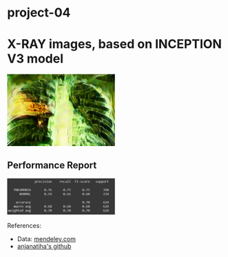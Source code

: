# project-04
<h1> X-RAY images, based on INCEPTION V3 model </h1>
<img src="https://github.com/adagora/images/blob/master/Pneumonia-mixed.jpg" width ="250">
<h2> Performance Report </h2>
<img src="https://github.com/adagora/images/blob/master/pneumonia_precision.PNG" width ="250">


References:
* Data: [mendeley.com](https://data.mendeley.com/datasets/rscbjbr9sj/2/files/41d542e7-7f91-47f6-9ff2-dd8e5a5a7861/ChestXRay2017.zip)
* [anjanatiha's github](https://github.com/anjanatiha/Pneumonia-Detection-from-Chest-X-Ray-Images-with-Deep-Learning/blob/master/code/Detection%20of%20Pneumonia%20from%20Chest%20X-Ray%20Images%201.0.0.3.ipynb)

